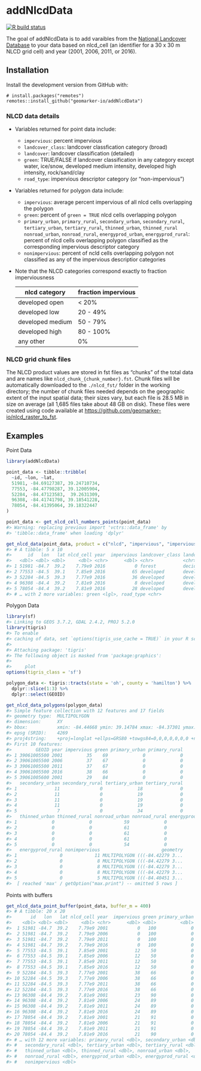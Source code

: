 
<!-- README.md is generated from README.Rmd. Please edit that file -->

# addNlcdData

<!-- badges: start -->

[![R build
status](https://github.com/geomarker-io/addNlcdData/workflows/R-CMD-check/badge.svg)](https://github.com/geomarker-io/addNlcdData/actions)
<!-- badges: end -->

The goal of addNlcdData is to add varaibles from the [National Landcover
Database](https://www.mrlc.gov/) to your data based on nlcd\_cell (an
identifier for a 30 x 30 m NLCD grid cell) and year (2001, 2006, 2011,
or 2016).

## Installation

Install the development version from GitHub with:

    # install.packages("remotes")
    remotes::install_github("geomarker-io/addNlcdData")

### NLCD data details

  - Variables returned for point data include:
    
      - `impervious`: percent impervious
      - `landcover_class`: landcover classfication category (broad)
      - `landcover`: landcover classification (detailed)
      - `green`: TRUE/FALSE if landcover classification in any category
        except water, ice/snow, developed medium intensity, developed
        high intensity, rock/sand/clay
      - `road_type`: impervious descriptor category (or
        “non-impervious”)

  - Variables returned for polygon data include:
    
      - `impervious`: average percent impervious of all nlcd cells
        overlapping the polygon
      - `green`: percent of `green = TRUE` nlcd cells overlapping
        polygon
      - `primary_urban`, `primary_rural`, `secondary_urban`,
        `secondary_rural`, `tertiary_urban`, `tertiary_rural`,
        `thinned_urban`, `thinned_rural` `nonroad_urban`,
        `nonroad_rural`, `energyprod_urban`, `energyprod_rural`: percent
        of nlcd cells overlapping polygon classified as the
        corresponding impervious descriptor category
      - `nonimpervious`: percent of ncld cells overlapping polygon not
        classified as any of the impervious descriptior categories

  - Note that the NLCD categories correspond exactly to fraction
    imperviousness
    
    | nlcd category    | fraction impervious |
    | ---------------- | ------------------- |
    | developed open   | \< 20%              |
    | developed low    | 20 - 49%            |
    | developed medium | 50 - 79%            |
    | developed high   | 80 - 100%           |
    | any other        | 0%                  |
    

### NLCD grid chunk files

The NLCD product values are stored in fst files as “chunks” of the total
data and are names like `nlcd_chunk_{chunk_number}.fst`. Chunk files
will be automatically downloaded to the `./nlcd_fst/` folder in the
working directory; the number of chunk files needed depends on the
geographic extent of the input spatial data; their sizes vary, but each
file is 28.5 MB in size on average (all 1,685 files take about 48 GB on
disk). These files were created using code available at
<https://github.com/geomarker-io/nlcd_raster_to_fst>.

## Examples

Point Data

``` r
library(addNlcdData)

point_data <- tibble::tribble(
  ~id, ~lon, ~lat,
  51981, -84.69127387, 39.24710734,
  77553, -84.47798287, 39.12005904,
  52284, -84.47123583,  39.2631309,
  96308, -84.41741798, 39.18541228,
  78054, -84.41395064, 39.18322447
)

point_data <- get_nlcd_cell_numbers_points(point_data)
#> Warning: replacing previous import 'vctrs::data_frame' by
#> 'tibble::data_frame' when loading 'dplyr'

get_nlcd_data(point_data, product = c("nlcd", "impervious", "imperviousdescriptor"), year = 2016)
#> # A tibble: 5 x 10
#>      id   lon   lat nlcd_cell year  impervious landcover_class landcover
#>   <dbl> <dbl> <dbl>     <dbl> <chr>      <dbl> <chr>           <chr>    
#> 1 51981 -84.7  39.2    7.79e9 2016           0 forest          deciduou…
#> 2 77553 -84.5  39.1    7.85e9 2016          65 developed       develope…
#> 3 52284 -84.5  39.3    7.77e9 2016          36 developed       develope…
#> 4 96308 -84.4  39.2    7.81e9 2016           8 developed       develope…
#> 5 78054 -84.4  39.2    7.81e9 2016          28 developed       develope…
#> # … with 2 more variables: green <lgl>, road_type <chr>
```

Polygon Data

``` r
library(sf)
#> Linking to GEOS 3.7.2, GDAL 2.4.2, PROJ 5.2.0
library(tigris)
#> To enable 
#> caching of data, set `options(tigris_use_cache = TRUE)` in your R script or .Rprofile.
#> 
#> Attaching package: 'tigris'
#> The following object is masked from 'package:graphics':
#> 
#>     plot
options(tigris_class = 'sf')

polygon_data <- tigris::tracts(state = 'oh', county = 'hamilton') %>% 
  dplyr::slice(1:3) %>% 
  dplyr::select(GEOID)

get_nlcd_data_polygons(polygon_data)
#> Simple feature collection with 12 features and 17 fields
#> geometry type:  MULTIPOLYGON
#> dimension:      XY
#> bbox:           xmin: -84.44668 ymin: 39.14784 xmax: -84.37301 ymax: 39.1935
#> epsg (SRID):    4269
#> proj4string:    +proj=longlat +ellps=GRS80 +towgs84=0,0,0,0,0,0,0 +no_defs
#> First 10 features:
#>         GEOID year impervious green primary_urban primary_rural
#> 1 39061005500 2001         35    69             0             0
#> 2 39061005500 2006         37    67             0             0
#> 3 39061005500 2011         37    67             0             0
#> 4 39061005500 2016         38    66             0             0
#> 5 39061005600 2001         29    84             0             0
#>   secondary_urban secondary_rural tertiary_urban tertiary_rural
#> 1              11               0             18              0
#> 2              11               0             19              0
#> 3              11               0             19              0
#> 4              11               0             19              0
#> 5               7               0             34              0
#>   thinned_urban thinned_rural nonroad_urban nonroad_rural energyprod_urban
#> 1             0             0            59             0                0
#> 2             0             0            61             0                0
#> 3             0             0            61             0                0
#> 4             0             0            61             0                0
#> 5             0             0            54             0                0
#>   energyprod_rural nonimpervious                       geometry
#> 1                0            11 MULTIPOLYGON (((-84.42279 3...
#> 2                0             8 MULTIPOLYGON (((-84.42279 3...
#> 3                0             8 MULTIPOLYGON (((-84.42279 3...
#> 4                0             8 MULTIPOLYGON (((-84.42279 3...
#> 5                0             5 MULTIPOLYGON (((-84.40451 3...
#>  [ reached 'max' / getOption("max.print") -- omitted 5 rows ]
```

Points with buffers

``` r
get_nlcd_data_point_buffer(point_data, buffer_m = 400)
#> # A tibble: 20 x 20
#>       id   lon   lat nlcd_cell year  impervious green primary_urban
#>    <dbl> <dbl> <dbl>     <dbl> <chr>      <dbl> <dbl>         <dbl>
#>  1 51981 -84.7  39.2    7.79e9 2001           0   100             0
#>  2 51981 -84.7  39.2    7.79e9 2006           0   100             0
#>  3 51981 -84.7  39.2    7.79e9 2011           0   100             0
#>  4 51981 -84.7  39.2    7.79e9 2016           0   100             0
#>  5 77553 -84.5  39.1    7.85e9 2001          12    50             0
#>  6 77553 -84.5  39.1    7.85e9 2006          12    50             0
#>  7 77553 -84.5  39.1    7.85e9 2011          12    50             0
#>  8 77553 -84.5  39.1    7.85e9 2016          12    50             0
#>  9 52284 -84.5  39.3    7.77e9 2001          38    66             0
#> 10 52284 -84.5  39.3    7.77e9 2006          38    66             0
#> 11 52284 -84.5  39.3    7.77e9 2011          38    66             0
#> 12 52284 -84.5  39.3    7.77e9 2016          38    66             0
#> 13 96308 -84.4  39.2    7.81e9 2001          23    90             0
#> 14 96308 -84.4  39.2    7.81e9 2006          24    89             0
#> 15 96308 -84.4  39.2    7.81e9 2011          24    89             0
#> 16 96308 -84.4  39.2    7.81e9 2016          24    89             0
#> 17 78054 -84.4  39.2    7.81e9 2001          21    91             0
#> 18 78054 -84.4  39.2    7.81e9 2006          21    91             0
#> 19 78054 -84.4  39.2    7.81e9 2011          21    91             0
#> 20 78054 -84.4  39.2    7.81e9 2016          21    90             0
#> # … with 12 more variables: primary_rural <dbl>, secondary_urban <dbl>,
#> #   secondary_rural <dbl>, tertiary_urban <dbl>, tertiary_rural <dbl>,
#> #   thinned_urban <dbl>, thinned_rural <dbl>, nonroad_urban <dbl>,
#> #   nonroad_rural <dbl>, energyprod_urban <dbl>, energyprod_rural <dbl>,
#> #   nonimpervious <dbl>
```
